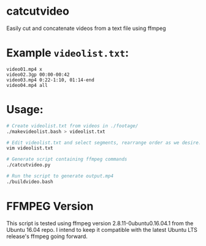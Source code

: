 # catcutvideo
Easily cut and concatenate videos from a text file using ffmpeg

# Example `videolist.txt`:
```
video01.mp4 x
video02.3gp 00:00-00:42
video03.mp4 0:22-1:10, 01:14-end
video04.mp4 all
```

# Usage:
```bash
# Create videolist.txt from videos in ./footage/
./makevideolist.bash > videolist.txt

# Edit videolist.txt and select segments, rearrange order as we desire. See example above for syntax
vim videolist.txt

# Generate script containing ffmpeg commands
./catcutvideo.py

# Run the script to generate output.mp4
./buildvideo.bash
```

# FFMPEG Version
This script is tested using ffmpeg version 2.8.11-0ubuntu0.16.04.1 from the Ubuntu 16.04 repo.
I intend to keep it compatible with the latest Ubuntu LTS release's ffmpeg going forward.
